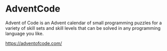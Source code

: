 # AdventCode
Advent of Code is an Advent calendar of small programming puzzles for a variety of skill sets and skill levels that can be solved in any programming language you like.

https://adventofcode.com/
